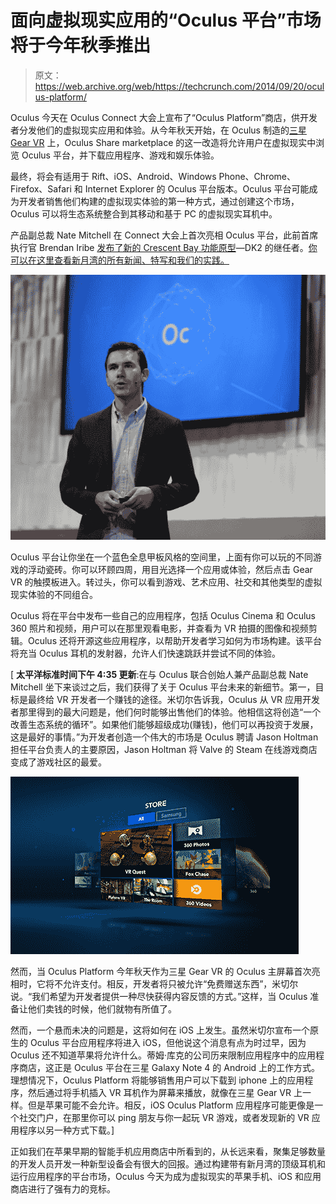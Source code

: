 # 面向虚拟现实应用的“Oculus 平台”市场将于今年秋季推出 

> 原文：<https://web.archive.org/web/https://techcrunch.com/2014/09/20/oculus-platform/>

Oculus 今天在 Oculus Connect 大会上宣布了“Oculus Platform”商店，供开发者分发他们的虚拟现实应用和体验。从今年秋天开始，在 Oculus 制造的[三星 Gear VR](https://web.archive.org/web/20221206202533/https://beta.techcrunch.com/2014/09/03/samsung-gear-vr-galaxy-note-4/) 上，Oculus Share marketplace 的这一改造将允许用户在虚拟现实中浏览 Oculus 平台，并下载应用程序、游戏和娱乐体验。

最终，将会有适用于 Rift、iOS、Android、Windows Phone、Chrome、Firefox、Safari 和 Internet Explorer 的 Oculus 平台版本。Oculus 平台可能成为开发者销售他们构建的虚拟现实体验的第一种方式，通过创建这个市场，Oculus 可以将生态系统整合到其移动和基于 PC 的虚拟现实耳机中。

产品副总裁 Nate Mitchell 在 Connect 大会上首次亮相 Oculus 平台，此前首席执行官 Brendan Iribe [发布了新的 Crescent Bay 功能原型](https://web.archive.org/web/20221206202533/https://beta.techcrunch.com/2014/09/20/oculus-connect-announcements/)—DK2 的继任者。[你可以在这里查看新月湾的所有新闻、特写和我们的实践。](https://web.archive.org/web/20221206202533/https://beta.techcrunch.com/2014/09/20/oculus-connect-announcements/)

![Nate Mitchell_2](img/104cc2ccf06d21f40c76321071080832.png)

Oculus 平台让你坐在一个蓝色全息甲板风格的空间里，上面有你可以玩的不同游戏的浮动瓷砖。你可以环顾四周，用目光选择一个应用或体验，然后点击 Gear VR 的触摸板进入。转过头，你可以看到游戏、艺术应用、社交和其他类型的虚拟现实体验的不同组合。

Oculus 将在平台中发布一些自己的应用程序，包括 Oculus Cinema 和 Oculus 360 照片和视频，用户可以在那里观看电影，并查看为 VR 拍摄的图像和视频剪辑。Oculus 还将开源这些应用程序，以帮助开发者学习如何为市场构建。该平台将充当 Oculus 耳机的发射器，允许人们快速跳跃并尝试不同的体验。

[ **太平洋标准时间下午 4:35 更新**:在与 Oculus 联合创始人兼产品副总裁 Nate Mitchell 坐下来谈过之后，我们获得了关于 Oculus 平台未来的新细节。第一，目标是最终给 VR 开发者一个赚钱的途径。米切尔告诉我，Oculus 从 VR 应用开发者那里得到的最大问题是，他们何时能够出售他们的体验。他相信这将创造“一个改善生态系统的循环”。如果他们能够超级成功(赚钱)，他们可以再投资于发展，这是最好的事情。”为开发者创造一个伟大的市场是 Oculus 聘请 Jason Holtman 担任平台负责人的主要原因，Jason Holtman 将 Valve 的 Steam 在线游戏商店变成了游戏社区的最爱。

![blog_oculus_store_small](img/3d22c21e1606c86b8f68a0f617f9ff5d.png)

然而，当 Oculus Platform 今年秋天作为三星 Gear VR 的 Oculus 主屏幕首次亮相时，它将不允许支付。相反，开发者将只被允许“免费赠送东西”，米切尔说。“我们希望为开发者提供一种尽快获得内容反馈的方式。”这样，当 Oculus 准备让他们卖钱的时候，他们就物有所值了。

然而，一个悬而未决的问题是，这将如何在 iOS 上发生。虽然米切尔宣布一个原生的 Oculus 平台应用程序将进入 iOS，但他说这个消息有点为时过早，因为 Oculus 还不知道苹果将允许什么。蒂姆·库克的公司历来限制应用程序中的应用程序商店，这正是 Oculus 平台在三星 Galaxy Note 4 的 Android 上的工作方式。理想情况下，Oculus Platform 将能够销售用户可以下载到 iphone 上的应用程序，然后通过将手机插入 VR 耳机作为屏幕来播放，就像在三星 Gear VR 上一样。但是苹果可能不会允许。相反，iOS Oculus Platform 应用程序可能更像是一个社交门户，在那里你可以 ping 朋友与你一起玩 VR 游戏，或者发现新的 VR 应用程序以另一种方式下载。]

正如我们在苹果早期的智能手机应用商店中所看到的，从长远来看，聚集足够数量的开发人员开发一种新型设备会有很大的回报。通过构建带有新月湾的顶级耳机和运行应用程序的平台市场，Oculus 今天为成为虚拟现实的苹果手机、iOS 和应用商店进行了强有力的竞标。